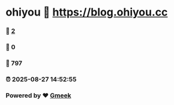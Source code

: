 # ohiyou :link: https://blog.ohiyou.cc 
### :page_facing_up: [2](https://blog.ohiyou.cc/tag.html) 
### :speech_balloon: 0 
### :hibiscus: 797 
### :alarm_clock: 2025-08-27 14:52:55 
### Powered by :heart: [Gmeek](https://github.com/Meekdai/Gmeek)
